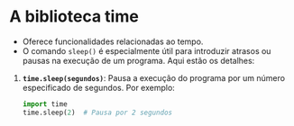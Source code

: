 # A biblioteca time 
- Oferece funcionalidades relacionadas ao tempo.
- O comando `sleep()` é especialmente útil para introduzir atrasos ou pausas na execução de um programa. Aqui estão os detalhes:

1. **`time.sleep(segundos)`**: Pausa a execução do programa por um número especificado de segundos. Por exemplo:
   ```python
   import time
   time.sleep(2)  # Pausa por 2 segundos
   ```
